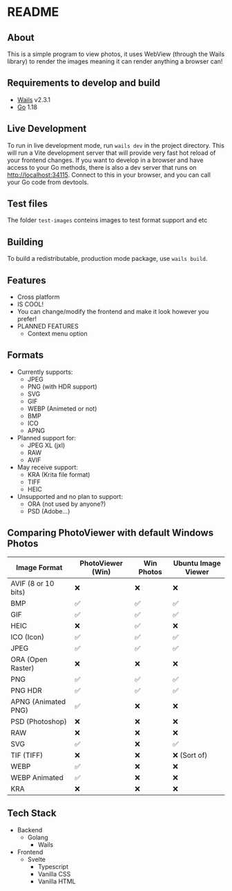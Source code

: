 # README

## About

This is a simple program to view photos, it uses WebView (through the Wails library) to render the images meaning it can render anything a browser can!

## Requirements to develop and build

- [Wails](https://github.com/wailsapp/wails) v2.3.1
- [Go](https://go.dev/) 1.18

## Live Development

To run in live development mode, run `wails dev` in the project directory. This will run a Vite development
server that will provide very fast hot reload of your frontend changes. If you want to develop in a browser
and have access to your Go methods, there is also a dev server that runs on <http://localhost:34115>. Connect
to this in your browser, and you can call your Go code from devtools.

## Test files

The folder `test-images` conteins images to test format support and etc

## Building

To build a redistributable, production mode package, use `wails build`.

## Features

- Cross platform
- IS COOL!
- You can change/modify the frontend and make it look however you prefer!
- PLANNED FEATURES
  - Context menu option

## Formats

- Currently supports:
  - JPEG
  - PNG (with HDR support)
  - SVG
  - GIF
  - WEBP (Animeted or not)
  - BMP
  - ICO
  - APNG
- Planned support for:
  - JPEG XL (jxl)
  - RAW
  - AVIF
- May receive support:
  - KRA (Krita file format)
  - TIFF
  - HEIC
- Unsupported and no plan to support:
  - ORA (not used by anyone?)
  - PSD (Adobe...)

## Comparing PhotoViewer with default Windows Photos

| Image Format        | PhotoViewer (Win) | Win Photos | Ubuntu Image Viewer |
|---------------------|-------------------|------------|---------------------|
| AVIF (8 or 10 bits) | ❌               | ❌         | ❌                 |
| BMP                 | ✅               | ✅         | ✅                 |
| GIF                 | ✅               | ✅         | ✅                 |
| HEIC                | ❌               | ✅         | ❌                 |
| ICO (Icon)          | ✅               | ✅         | ✅                 |
| JPEG                | ✅               | ✅         | ✅                 |
| ORA (Open Raster)   | ❌               | ❌         | ❌                 |
| PNG                 | ✅               | ✅         | ✅                 |
| PNG HDR             | ✅               | ✅         | ✅                 |
| APNG (Animated PNG) | ✅               | ❌         | ❌                 |
| PSD (Photoshop)     | ❌               | ❌         | ❌                 |
| RAW                 | ❌               | ❌         | ❌                 |
| SVG                 | ✅               | ❌         | ✅                 |
| TIF (TIFF)          | ❌               | ❌         | ❌ (Sort of)       |
| WEBP                | ✅               | ❌         | ❌                 |
| WEBP Animated       | ✅               | ❌         | ❌                 |
| KRA                 | ❌               | ❌         | ❌                 |

## Tech Stack

- Backend
  - Golang
    - Wails
- Frontend
  - Svelte
    - Typescript
    - Vanilla CSS
    - Vanilla HTML
